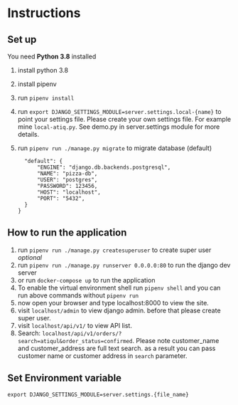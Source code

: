 # Instructions

## Set up

You need **Python 3.8** installed

1. install python 3.8
1. install pipenv
1. run `pipenv install`
1. run `export DJANGO_SETTINGS_MODULE=server.settings.local-{name}` to point your settings file. Please create your own settings file. For example mine `local-atiq.py`. See demo.py in server.settings module for more details.
1. run `pipenv run ./manage.py migrate` to migrate database (default)

    ```DATABASES = {
      "default": {
          "ENGINE": "django.db.backends.postgresql",
          "NAME": "pizza-db",
          "USER": "postgres",
          "PASSWORD": 123456,
          "HOST": "localhost",
          "PORT": "5432",
      }
    }

## How to run the application

1. run `pipenv run ./manage.py createsuperuser` to create super user _optional_
1. run `pipenv run ./manage.py runserver 0.0.0.0:80` to run the django dev server
1. or run `docker-compose up` to run the application
1. To enable the virtual environment shell run `pipenv shell` and you can run above commands without `pipenv run`
1. now open your browser and type localhost:8000 to view the site.
1. visit `localhost/admin` to  view django admin. before that please create super user.
1. visit `localhost/api/v1/` to  view API list.
1. Search: `localhost/api/v1/orders/?search=atiqul&order_status=confirmed`. Please note customer_name and customer_address are full text search. as a result you can pass customer name or customer address in `search` parameter.

## Set Environment variable

`export DJANGO_SETTINGS_MODULE=server.settings.{file_name}`
